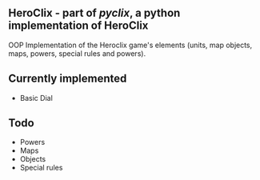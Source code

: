 HeroClix - part of _pyclix_, a python implementation of HeroClix
----------------------------------------------------------------
OOP Implementation of the Heroclix game's elements (units, map objects, maps, powers, special rules and powers).

Currently implemented
---------------------

* Basic Dial

Todo
----
* Powers
* Maps
* Objects
* Special rules
